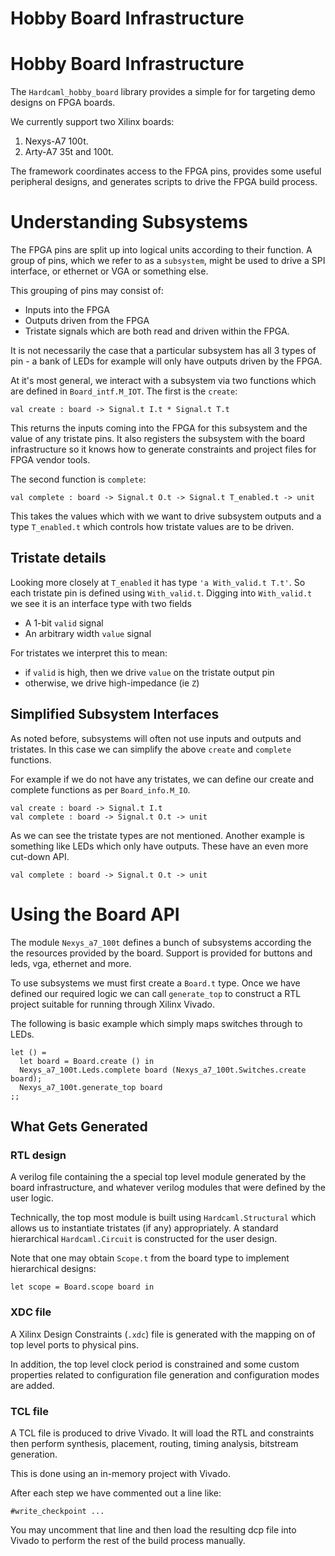 # Hobby Board Infrastructure
# Hobby Board Infrastructure

The `Hardcaml_hobby_board` library provides a simple for for targeting demo designs on
FPGA boards.

We currently support two Xilinx boards:

1. Nexys-A7 100t.
2. Arty-A7 35t and 100t.

The framework coordinates access to the FPGA pins, provides some useful peripheral
designs, and generates scripts to drive the FPGA build process.

# Understanding Subsystems

The FPGA pins are split up into logical units according to their function. A group of pins, which we refer to as a `subsystem`, might be used to drive a SPI interface, or ethernet or VGA or something else.

This grouping of pins may consist of:

- Inputs into the FPGA
- Outputs driven from the FPGA
- Tristate signals which are both read and driven within the FPGA.

It is not necessarily the case that a particular subsystem has all 3 types of pin - a bank of
LEDs for example will only have outputs driven by the FPGA.

At it's most general, we interact with a subsystem via two functions which are defined in
`Board_intf.M_IOT`.  The first is the `create`:

```
val create : board -> Signal.t I.t * Signal.t T.t
```

This returns the inputs coming into the FPGA for this subsystem and the value of any
tristate pins. It also registers the subsystem with the board infrastructure so it knows
how to generate constraints and project files for FPGA vendor tools.

The second function is `complete`:

```
val complete : board -> Signal.t O.t -> Signal.t T_enabled.t -> unit
```

This takes the values which with we want to drive subsystem outputs and a type
`T_enabled.t` which controls how tristate values are to be driven.

## Tristate details

Looking more closely at `T_enabled` it has type `'a With_valid.t T.t'`. So each tristate
pin is defined using `With_valid.t`.  Digging into `With_valid.t` we see it is an interface type with two fields

- A 1-bit `valid` signal
- An arbitrary width `value` signal

For tristates we interpret this to mean:

- if `valid` is high, then we drive `value` on the tristate output pin
- otherwise, we drive high-impedance (ie `Z`)

## Simplified Subsystem Interfaces

As noted before, subsystems will often not use inputs and outputs and tristates. In this
case we can simplify the above `create` and `complete` functions.

For example if we do not have any tristates, we can define our create and complete
functions as per `Board_info.M_IO`.

```
val create : board -> Signal.t I.t
val complete : board -> Signal.t O.t -> unit
```

As we can see the tristate types are not mentioned. Another example is something like LEDs
which only have outputs. These have an even more cut-down API.

```
val complete : board -> Signal.t O.t -> unit
```

# Using the Board API

The module `Nexys_a7_100t` defines a bunch of subsystems according the the resources
provided by the board. Support is provided for buttons and leds, vga, ethernet and more.

To use subsystems we must first create a `Board.t` type. Once we have defined our required
logic we can call `generate_top` to construct a RTL project suitable for running through
Xilinx Vivado.

The following is basic example which simply maps switches through to LEDs.

```
let () =
  let board = Board.create () in
  Nexys_a7_100t.Leds.complete board (Nexys_a7_100t.Switches.create board);
  Nexys_a7_100t.generate_top board
;;
```

## What Gets Generated

### RTL design

A verilog file containing the a special top level module generated by the board
infrastructure, and whatever verilog modules that were defined by the user logic.

Technically, the top most module is built using `Hardcaml.Structural` which allows us to
instantiate tristates (if any) appropriately. A standard hierarchical `Hardcaml.Circuit`
is constructed for the user design.

Note that one may obtain `Scope.t` from the board type to implement hierarchical designs:

```
let scope = Board.scope board in
```

### XDC file

A Xilinx Design Constraints (`.xdc`) file is generated with the mapping on of top level
ports to physical pins.

In addition, the top level clock period is constrained and some custom properties related
to configuration file generation and configuration modes are added.

### TCL file

A TCL file is produced to drive Vivado. It will load the RTL and constraints then perform
synthesis, placement, routing, timing analysis, bitstream generation.

This is done using an in-memory project with Vivado.

After each step we have commented out a line like:

```
#write_checkpoint ...
```

You may uncomment that line and then load the resulting dcp file into Vivado to perform the
rest of the build process manually.
